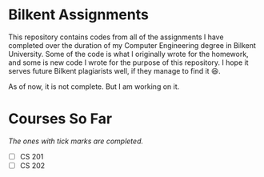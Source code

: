 # Bilkent Assignments
This repository contains codes from all of the assignments I have completed over the duration of my Computer Engineering degree in Bilkent University. Some of the code is what I originally wrote for the homework, and some is new code I wrote for the purpose of this repository. I hope it serves future Bilkent plagiarists well, if they manage to find it :satisfied:.

As of now, it is not complete. But I am working on it.

# Courses So Far
*The ones with tick marks are completed.*
- [ ] CS 201
- [ ] CS 202
